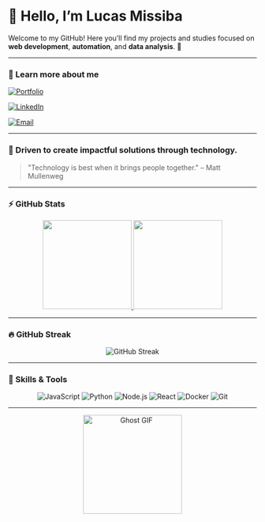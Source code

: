 # 👋 Hello, I’m Lucas Missiba

Welcome to my GitHub! Here you’ll find my projects and studies focused on **web development**, **automation**, and **data analysis**. 🚀

---

### 🔗 Learn more about me

[![Portfolio](https://img.shields.io/badge/Portfolio-000000?style=for-the-badge&logo=google-chrome&logoColor=white)](https://lucasmissiba.github.io/lucasmissiba/)

[![LinkedIn](https://img.shields.io/badge/LinkedIn-0077B5?style=for-the-badge&logo=linkedin&logoColor=white)](https://linkedin.com/in/lucas-missiba-6a95ab179/)  

[![Email](https://img.shields.io/badge/Email-D14836?style=for-the-badge&logo=gmail&logoColor=white)](mailto:lucasmissiba9@gmail.com)

---

### 🔹 Driven to create impactful solutions through technology.

> "Technology is best when it brings people together." – Matt Mullenweg

---

### ⚡ GitHub Stats

<p align="center">
  <a href="https://github.com/LucasMissiba">
    <img height="180em" src="https://github-readme-stats.vercel.app/api?username=LucasMissiba&show_icons=true&theme=dark&include_all_commits=true&count_private=true" />
    <img height="180em" src="https://github-readme-stats.vercel.app/api/top-langs/?username=LucasMissiba&layout=compact&langs_count=6&theme=dark" />
  </a>
</p>

---

### 🔥 GitHub Streak

<p align="center">
  <img src="https://github-readme-streak-stats.herokuapp.com/?user=LucasMissiba&theme=dark" alt="GitHub Streak" />
</p>

---

### 🎯 Skills & Tools

<p align="center">
  <img alt="JavaScript" src="https://img.shields.io/badge/-JavaScript-F7DF1E?style=for-the-badge&logo=javascript&logoColor=black" />
  
  <img alt="Python" src="https://img.shields.io/badge/-Python-3776AB?style=for-the-badge&logo=python&logoColor=white" />
  
  <img alt="Node.js" src="https://img.shields.io/badge/-Node.js-339933?style=for-the-badge&logo=node.js&logoColor=white" />
  
  <img alt="React" src="https://img.shields.io/badge/-React-61DAFB?style=for-the-badge&logo=react&logoColor=black" />
  
  <img alt="Docker" src="https://img.shields.io/badge/-Docker-2496ED?style=for-the-badge&logo=docker&logoColor=white" />
  
  <img alt="Git" src="https://img.shields.io/badge/-Git-F05032?style=for-the-badge&logo=git&logoColor=white" />
</p>

---
<p align="center">
  <img src="https://media.giphy.com/media/3o6Zt481isNVuQI1l6/giphy.gif" alt="Ghost GIF" width="200" />
</p>

